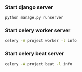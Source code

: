 

### Start django server
```bash
python manage.py runserver
```

### Start celery worker server
```bash
celery -A project worker -l info
```

### Start celery beat server
```bash
celery -A project beat -l info
```
